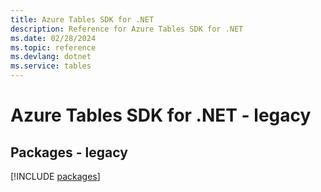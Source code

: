 ```yaml
---
title: Azure Tables SDK for .NET
description: Reference for Azure Tables SDK for .NET
ms.date: 02/28/2024
ms.topic: reference
ms.devlang: dotnet
ms.service: tables
---
```

# Azure Tables SDK for .NET - legacy
## Packages - legacy
[!INCLUDE [packages](tables-index.md)]